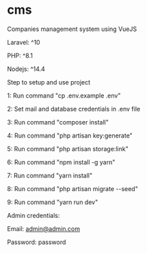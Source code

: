 # cms
Companies management system using VueJS

Laravel: ^10

PHP: ^8.1

Nodejs: ^14.4

Step to setup and use project

1: Run command "cp .env.example .env"

2: Set mail and database credentials in .env file

3: Run command "composer install"

4: Run command "php artisan key:generate"

5: Run command "php artisan storage:link"

6: Run command "npm install -g yarn"

7: Run command "yarn install"

8: Run command "php artisan migrate --seed"

9: Run command "yarn run dev"

Admin credentials:

Email: admin@admin.com

Password: password
